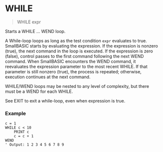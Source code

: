 # WHILE

> WHILE expr

Starts a WHILE ... WEND loop. 

A While-loop loops as long as the test condition `expr` evaluates to true. SmallBASIC starts by evaluating the expression. If the expression is nonzero (true), the next command in the loop is executed. If the expression is zero (false), control passes to the first command following the next WEND command. When SmallBASIC encounters the WEND command, it reevaluates the expression parameter to the most recent WHILE. If that parameter is still nonzero (true), the process is repeated; otherwise, execution continues at the next command.

WHILE/WEND loops may be nested to any level of complexity, but there must be a WEND for each WHILE.

See EXIT to exit a while-loop, even when expression is true.

### Example

```
c = 1
WHILE c < 10
    PRINT c
    c = c + 1
WEND
' Output: 1 2 3 4 5 6 7 8 9
```
